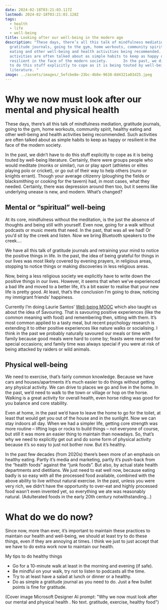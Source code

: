 ```yaml
---
date: 2024-02-18T03:21:03.117Z
lastmod: 2024-02-18T03:21:03.128Z
tags:
  - health
  - life
  - well-being
title: Looking after our well-being in the modern age
description: "These days, there’s all this talk of mindfulness mediation,
  gratitude journals, going to the gym, home workouts, community spirit, healthy
  eating and other well-being and health activities being recommended. Such
  activities are often talked about as simple habits to keep as happy or
  resilient in the face of the modern society.       In the past, we didn’t have
  to do this stuff explicitly to cope as it is being touted by well-being
  literature. "
image: ../assets/images/_5efcbe8e-23bc-4b8e-9638-8d4321a03d25.jpeg
---
```



# Why we now must look after our mental and physical health 

These days, there’s all this talk of mindfulness mediation, gratitude journals, going to the gym, home workouts, community spirit, healthy eating and other well-being and health activities being recommended. Such activities are often talked about as simple habits to keep as happy or resilient in the face of the modern society.  

In the past, we didn’t have to do this stuff explicitly to cope as it is being touted by well-being literature. Certainly, there were groups people who would meditate (monks or similar), run or play sport (athletes or elites playing polo or cricket), or go out of their way to help others (nuns or knights errant). Though your average citizenry (ploughing the fields or blacksmithing or cooking for the tavern) had, in most cases, what they needed. Certainly, there was depression around then too, but it seems like underlying unease is new, and modern. What’s changed? 

## Mental or “spiritual” well-being 

At its core, mindfulness without the meditation, is the just the absence of thoughts and being still with yourself. Even now, going for a walk without podcasts or music meets that need. In the past, that was all we had! Or you’d sit by the creek and listen. Now we bring Bluetooth speakers to the creek….  

We have all this talk of gratitude journals and retraining your mind to notice the positive things in life. In the past, the idea of being grateful for things in our lives was most likely covered by evening prayers, in religious areas, stopping to notice things or making discoveries in less religious areas.  

Now, being a less religious society we explicitly have to write down the positive things in our lives. However, it seems that when we’ve experienced a bad life and moved to a better life, it’s a bit easier to realise that your new life is pretty good. At least, that’s the conclusion I’m going to draw, noticing my immigrant friends’ happiness. 

Currently I’m doing Laurie Santos’ [Well-being MOOC](https://www.coursera.org/learn/the-science-of-well-being) which also taught us about the idea of Savouring. That is savouring positive experiences (like the common meaning with food) and remembering then, sitting with them. It’s most common applied to a tasty meal, but recent psychology research is extending it to other positive experiences like nature walks or socialising. I think in the past we probably naturally savoured our meals or time with family because good meals were hard to come by; feasts were reserved for special occasions; and family time was always special if you were at risk of being attacked by raiders or wild animals. 

## Physical well-being 

We need to exercise, that’s fairly common knowledge. Because we have cars and houses/apartments it’s much easier to do things without getting any physical activity. We can drive to places we go and live in the home. In the past, we’d need to walk to the town or village or hop on the horse. Walking is a great activity for overall health, even horse riding was good for you balance and core stability.  

Even at home, in the past we’d have to leave the home to go for the toilet, at least that would get you out of the house and in the sunlight. Now we can stay indoors all day. When we had a simpler life, getting core strength was more routine – lifting logs or rocks to build things – not everyone of course, but still it was more an easier thing to maintain than nowadays. So, that’s why we need to explicitly get out and do some form of physical activity because it’s so easy to just not bother now. But it’s healthy. 

In the past few decades (from 2020s) there’s been more of an emphasis on healthy eating. Partly it’s media and marketing, partly it’s push-back from the “health foods” against the “junk foods”. But also, by actual state health departments and dietitians. We just need to eat well now, because eating badly is so easy with all the processed food available, combined with the above ability to live without natural exercise. In the past, unless you were very rich, we didn’t have the opportunity to over-eat and highly processed food wasn’t even invented yet, so everything we ate was reasonably natural. (Adulterated foods in the early 20th century notwithstanding…) 

# What do we do now? 

Since now, more than ever, it’s important to maintain these practices to maintain our health and well-being, we should at least try to do these things, even if they are annoying at times. I think we just to just accept that we have to do extra work now to maintain our health. 

My tips to do healthy things 

* Go for a 10-minute walk at least in the morning and evening (if safe). 
* Be mindful on your walk, try not to listen to podcasts all the time.
* Try to at least have a salad at lunch or dinner or a healthy. 
* Do as simple a gratitude journal as you need to do. Just a few bullet points is fine for gratitude. 

(Cover image Microsoft Designer AI prompt: "Why we now must look after our mental and physical health . No text. gratitude, exercise, healthy food")